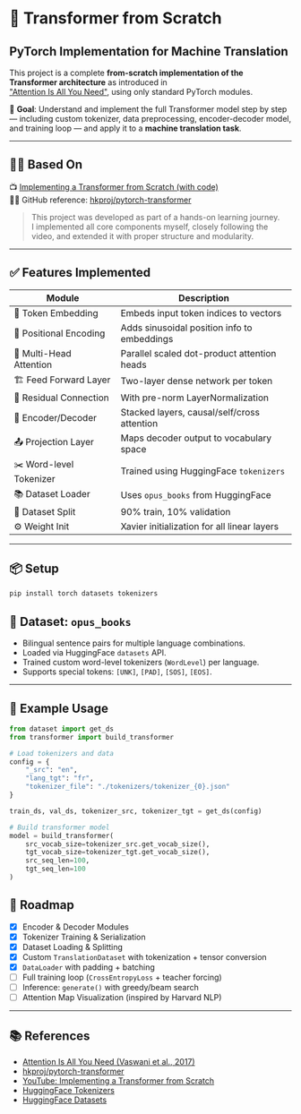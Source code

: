 # 🧠 Transformer from Scratch

## PyTorch Implementation for Machine Translation

This project is a complete **from-scratch implementation of the Transformer architecture** as introduced in  
["Attention Is All You Need"](https://arxiv.org/abs/1706.03762), using only standard PyTorch modules.

🎯 **Goal**: Understand and implement the full Transformer model step by step — including custom tokenizer, data preprocessing, encoder-decoder model, and training loop — and apply it to a **machine translation task**.

---

## 🧑‍🏫 Based On

📺 [Implementing a Transformer from Scratch (with code)](https://www.youtube.com/watch?v=ISNdQcPhsts)  
👨‍💻 GitHub reference: [hkproj/pytorch-transformer](https://github.com/hkproj/pytorch-transformer)

> This project was developed as part of a hands-on learning journey.  
> I implemented all core components myself, closely following the video, and extended it with proper structure and modularity.

---

## ✅ Features Implemented

| Module | Description |
|--------|-------------|
| 🧩 Token Embedding | Embeds input token indices to vectors |
| 📍 Positional Encoding | Adds sinusoidal position info to embeddings |
| 🧠 Multi-Head Attention | Parallel scaled dot-product attention heads |
| 🏗 Feed Forward Layer | Two-layer dense network per token |
| 🔁 Residual Connection | With pre-norm LayerNormalization |
| 🧱 Encoder/Decoder | Stacked layers, causal/self/cross attention |
| 📤 Projection Layer | Maps decoder output to vocabulary space |
| ✂️ Word-level Tokenizer | Trained using HuggingFace `tokenizers` |
| 📚 Dataset Loader | Uses `opus_books` from HuggingFace |
| 🧪 Dataset Split | 90% train, 10% validation |
| ⚙️ Weight Init | Xavier initialization for all linear layers |

---

## 📦 Setup

```bash
pip install torch datasets tokenizers
```

## 🧪 Dataset: `opus_books`

- Bilingual sentence pairs for multiple language combinations.
- Loaded via HuggingFace `datasets` API.
- Trained custom word-level tokenizers (`WordLevel`) per language.
- Supports special tokens: `[UNK]`, `[PAD]`, `[SOS]`, `[EOS]`.

---

## 📁 Example Usage

```python
from dataset import get_ds
from transformer import build_transformer

# Load tokenizers and data
config = {
    "_src": "en",
    "lang_tgt": "fr",
    "tokenizer_file": "./tokenizers/tokenizer_{0}.json"
}

train_ds, val_ds, tokenizer_src, tokenizer_tgt = get_ds(config)

# Build transformer model
model = build_transformer(
    src_vocab_size=tokenizer_src.get_vocab_size(),
    tgt_vocab_size=tokenizer_tgt.get_vocab_size(),
    src_seq_len=100,
    tgt_seq_len=100
)
```

## 🚧 Roadmap

- [x] Encoder & Decoder Modules  
- [x] Tokenizer Training & Serialization  
- [x] Dataset Loading & Splitting  
- [x] Custom `TranslationDataset` with tokenization + tensor conversion  
- [x] `DataLoader` with padding + batching  
- [ ] Full training loop (`CrossEntropyLoss` + teacher forcing)  
- [ ] Inference: `generate()` with greedy/beam search  
- [ ] Attention Map Visualization (inspired by Harvard NLP)

---

## 📚 References

- [Attention Is All You Need (Vaswani et al., 2017)](https://arxiv.org/abs/1706.03762)  
- [hkproj/pytorch-transformer](https://github.com/hkproj/pytorch-transformer)  
- [YouTube: Implementing a Transformer from Scratch](https://www.youtube.com/watch?v=ISNdQcPhsts)  
- [HuggingFace Tokenizers](https://huggingface.co/docs/tokenizers/)  
- [HuggingFace Datasets](https://huggingface.co/docs/datasets)
